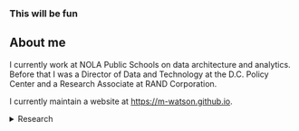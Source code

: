 ### This will be fun



## About me
I currently work at NOLA Public Schools on data architecture and analytics.
Before that I was a Director of Data and Technology at the D.C. Policy Center and
a Research Associate at RAND Corporation.

I currently maintain a website at https://m-watson.github.io.



<details>
<summary markdown="span"> Research </summary>
What type of CTO Does D.C. Need?

Wearable Technologies for Law Enforcement: Multifunctional Vest System Options

Diving into D.C.'s data policy

Direct measurements of multi-photon induced nonlinear lattice dynamics in semiconductors via time-resolved x-ray scattering

Defining the Roles, Responsibilities, and Functions for Data Science Within the Defense Intelligence Agency

A Framework for Programming and Budgeting for Cybersecurity

Thermal conductivity of monolayer molybdenum disulfide obtained from temperature-dependent Raman spectroscopy

Temperature and power dependent photothermal properties of single-layer MoS<sub>2</sub>

EPICS oscilloscope for time-resolved data acquisition

</details>




<!--
**M-Watson/M-Watson** is a ✨ _special_ ✨ repository because its `README.md` (this file) appears on your GitHub profile.

Here are some ideas to get you started:

- 🔭 I’m currently working on ...
- 🌱 I’m currently learning ...
- 👯 I’m looking to collaborate on ...
- 🤔 I’m looking for help with ...
- 💬 Ask me about ...
- 📫 How to reach me: ...
- 😄 Pronouns: ...
- ⚡ Fun fact: ...
-->
